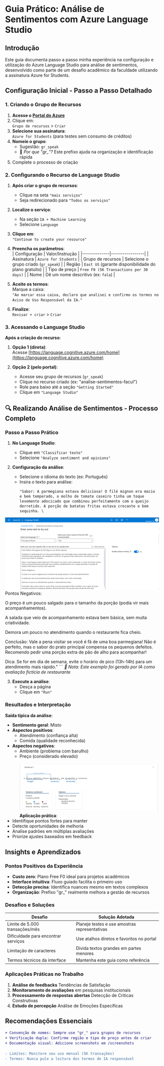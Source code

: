 # Guia Prático: Análise de Sentimentos com Azure Language Studio

##  Introdução
Este guia documenta passo a passo minha experiência na configuração e utilização do Azure Language Studio para análise de sentimentos, desenvolvido como parte de um desafio acadêmico da faculdade utilizando a assinatura Azure for Students.

##  Configuração Inicial - Passo a Passo Detalhado

### 1. Criando o Grupo de Recursos
1. **Acesse o [Portal do Azure](https://portal.azure.com)**  
2. Clique em:  
   `Grupo de recursos` > `Criar`  
3. **Selecione sua assinatura**:  
   `Azure for Students` (para testes sem consumo de créditos)  
4. **Nomeie o grupo**:  
   - Sugestão: `gr_speak`  
   - 🔹 *Por que "gr_"?* Este prefixo ajuda na organização e identificação rápida  
5. Complete o processo de criação  

### 2. Configurando o Recurso de Language Studio
1. **Após criar o grupo de recursos**:  
   - Clique na seta `"mais serviços"`  
   - Seja redirecionado para `"Todos os serviços"`  

2. **Localize o serviço**:  
   - Na seção `IA + Machine Learning`  
   - Selecione `Language`  

3. **Clique em**:  
   `"Continue to create your resource"`  

4. **Preencha os parâmetros**:  
   | Configuração | Valor/Instrução |
   |--------------|-----------------|
   | Assinatura | `Azure for Students` |
   | Grupo de recursos | Selecione o grupo criado (`gr_speak`) |
   | Região | `East US` (garante disponibilidade do plano gratuito) |
   | Tipo de preço | `Free F0 (5K Transactions per 30 days)` |
   | Nome | Dê um nome descritivo (ex: `fala`) |

5. **Aceite os termos**:  
    Marque a caixa:  
   `"Ao marcar essa caixa, declaro que analisei e confirmo os termos no Aviso de Uso Responsável da IA."`  

6. **Finalize**:  
   `Revisar + criar` > `Criar`

### 3. Acessando o Language Studio
**Após a criação do recurso**:
1. **Opção 1 (direta)**:  
   Acesse [https://language.cognitive.azure.com/home](https://language.cognitive.azure.com/home)

2. **Opção 2 (pelo portal)**:  
   - Acesse seu grupo de recursos (`gr_speak`)  
   - Clique no recurso criado (ex: "analise-sentimentos-facul")  
   - Role para baixo até a seção `"Getting Started"`  
   - Clique em `"Language Studio"`  

## 🔍 Realizando Análise de Sentimentos - Processo Completo

### Passo a Passo Prático
1. **No Language Studio**:  
   - Clique em `"Classificar texto"`  
   - Selecione `"Analyze sentiment and opinions"`  

2. **Configuração da análise**:  
   - Selecione o idioma do texto (ex: Português)  
   - Insira o texto para análise:  
     ```text
     "Sabor: A parmegiana estava deliciosa! O filé mignon era macio e bem temperado, o molho de tomate caseiro tinha um toque levemente adocicado que combinou perfeitamente com o queijo derretido. A porção de batatas fritas estava crocante e bem sequinha. \
![](images/analise.png)
Pontos Negativos:

O preço é um pouco salgado para o tamanho da porção (podia vir mais acompanhamentos).

A salada que veio de acompanhamento estava bem básica, sem muita criatividade.

Demora um pouco no atendimento quando o restaurante fica cheio.

Conclusão: Vale a pena visitar se você é fã de uma boa parmegiana! Não é perfeito, mas o sabor do prato principal compensa os pequenos defeitos. Recomendo pedir uma porção extra de pão de alho para acompanhar!

Dica: Se for em dia de semana, evite o horário de pico (13h-14h) para um atendimento mais rápido."
     ```
     *🔹 Nota: Este exemplo foi gerado por IA como avaliação fictícia de restaurante*

3. **Execute a análise**:  
   - Desça a página  
   - Clique em `"Run"`
   

### Resultados e Interpretação
**Saída típica da análise**:
- **Sentimento geral**: Misto  
- **Aspectos positivos**:  
  - Atendimento (confiança alta)  
  - Comida (qualidade reconhecida)  
- **Aspectos negativos**:  
  - Ambiente (problema com barulho)  
  - Preço (considerado elevado)  
\
![](images/final.png)
\
**Aplicação prática**:
- Identifique pontos fortes para manter  
- Detecte oportunidades de melhoria  
- Analise padrões em múltiplas avaliações  
- Priorize ajustes baseados em feedback  

##  Insights e Aprendizados

###  Pontos Positivos da Experiência
- **Custo zero**: Plano Free F0 ideal para projetos acadêmicos  
- **Interface intuitiva**: Fluxo guiado facilita o primeiro uso  
- **Detecção precisa**: Identifica nuances mesmo em textos complexos  
- **Organização**: Prefixo "gr_" realmente melhora a gestão de recursos  

###  Desafios e Soluções
| Desafio | Solução Adotada |
|---------|-----------------|
| Limite de 5.000 transações/mês | Planeje testes e use amostras representativas |
| Dificuldade para encontrar serviços | Use atalhos diretos e favoritos no portal |
| Limitação de caracteres | Divida textos grandes em partes menores |
| Termos técnicos da interface | Mantenha este guia como referência |

###  Aplicações Práticas no Trabalho
1. **Análise de feedbacks** Tendências de Satisfação
2. **Monitoramento de avaliações** em pesquisas institucionais  
3. **Processamento de respostas abertas** Detecção de Críticas Construtivas  
4. **Estudo de percepção** Análise de Emoções Específicas  

##  Recomendações Essenciais
```diff
+ Convenção de nomes: Sempre use "gr_" para grupos de recursos
+ Verificação dupla: Confirme região e tipo de preço antes de criar
+ Documentação visual: Adicione screenshots em /screenshots

- Limites: Monitore seu uso mensal (5K transações)
- Termos: Nunca pule a leitura dos termos de IA responsável